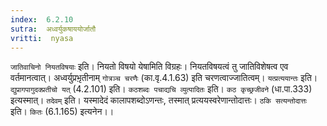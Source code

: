 ```yaml
---
index:  6.2.10
sutra:  अध्वर्युकषाययोर्जातौ
vritti:  nyasa
---
```


`जातिवाचिनो नियतविषयाः` इति। नियतो विषयो येषामिति विग्रहः। नियतविषयत्वं तु जातिविशेषत्व एव वर्तमानत्वात्। अध्वर्युप्रभृ़तीनाम् `गोत्रञ्च चरणैः` (का.वृ.4.1.63) इति चरणत्वाज्जातित्वम्। `यत्प्रत्ययान्तः` इति। `द्युप्रागपागुदक्प्रतीचो यत्` (4.2.101) इति। `कठशब्दः पचाद्यचि व्युत्पादितः` इति। `कठ कृच्छ्रजीवने` (धा.पा.333) इत्यस्मात्। `तदेवम्` इति। यस्मादेदं कालापशब्दोऽणन्तः, तस्मात् प्रत्ययस्वरेणान्तोदात्तः। `ठकि सत्यन्तोदात्तः` इति। `कितः` (6.1.165) इत्यनेन।।

